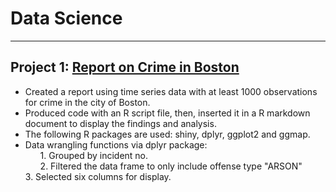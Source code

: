 # Data Science
***
## Project 1: **[Report on Crime in Boston](https://richdait.github.io/Extra-Credit---Crime-in-Boston/)**
* Created a report using time series data with at least 1000 observations for crime in the city of Boston.
* Produced code with an R script file, then, inserted it in a R markdown document to display the findings and analysis.
* The following R packages are used: shiny, dplyr, ggplot2 and ggmap.
* Data wrangling functions via dplyr package:
  <ul> 1. Grouped by incident no. </ul>
  <ul> 2. Filtered the data frame to only include offense type "ARSON" </ul>
  3. Selected six columns for display.</li> </ul>
